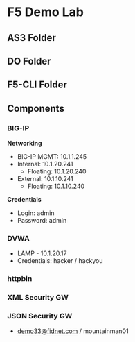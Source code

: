# F5 Demo Lab

## AS3 Folder

## DO Folder

## F5-CLI Folder

## Components

### BIG-IP

**Networking**

* BIG-IP MGMT: 10.1.1.245
* Internal: 10.1.20.241
    * Floating: 10.1.20.240
* External: 10.1.10.241
    * Floating: 10.1.10.240

**Credentials**

* Login: admin
* Password: admin

### DVWA

* LAMP - 10.1.20.17
* Credentials: hacker / hackyou

### httpbin

### XML Security GW

### JSON Security GW

* demo33@fidnet.com / mountainman01

